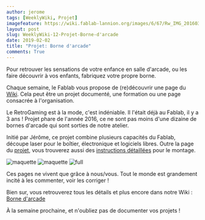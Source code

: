 ```yaml
---
author: jerome
tags: [WeeklyWiki, Projet]
imagefeature: https://wiki.fablab-lannion.org/images/6/67/Rw_IMG_20160313_174559.jpg
layout: post
slug: WeeklyWiki-12-Projet-Borne-d'arcade
date: 2019-02-02
title: "Projet: Borne d'arcade"
comments: True
---
```


Pour retrouver les sensations de votre enfance en salle d'arcade, ou les faire découvrir à vos enfants, fabriquez votre propre borne.

Chaque semaine, le Fablab vous propose de (re)découvrir une page du [Wiki](https://wiki.fablab-lannion.org). Cela peut être un projet documenté, une formation ou une page consacrée à l'organisation.

Le RetroGaming est à la mode, c'est indéniable. Il l'était déjà au Fablab, il y a 3 ans !
Projet phare de l'année 2016, ce ne sont pas moins d'une dizaine de bornes d'arcade qui sont sorties de notre atelier.

Initié par Jérôme, ce projet combine plusieurs capacités du Fablab, découpe laser pour le boîtier, électronique et logiciels libres.
Outre la page du [projet](https://wiki.fablab-lannion.org/index.php?title=Borne_d%27arcade), vous trouverez aussi des [instructions détaillées](https://wiki.fablab-lannion.org/index.php?title=Borne_d%27arcade_-_Montage) pour le montage.

![maquette](https://wiki.fablab-lannion.org/images/thumb/e/e4/W_Arcade_maquette1.jpg/90px-W_Arcade_maquette1.jpg)
![maquette](https://wiki.fablab-lannion.org/images/thumb/4/42/W_IMG_20160128_192832.jpg/90px-W_IMG_20160128_192832.jpg)
![full](https://wiki.fablab-lannion.org/images/thumb/3/30/Rw_IMG_20160313_174250.jpg/90px-Rw_IMG_20160313_174250.jpg)

Ces pages ne vivent que grâce à nous/vous. Tout le monde est grandement incité à les commenter, voir les corriger !

Bien sur, vous retrouverez tous les détails et plus encore dans notre Wiki : [Borne d'arcade](https://wiki.fablab-lannion.org/index.php?title=Borne_d%27arcade)

À la semaine prochaine, et n'oubliez pas de documenter vos projets !

